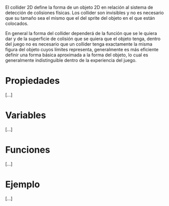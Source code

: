 El collider 2D define la forma de un objeto 2D en relación al sistema de detección de colisiones físicas. Los collider son invisibles y no es necesario que su tamaño sea el mismo que el del sprite del objeto en el que están colocados.

En general la forma del collider dependerá de la función que se le quiera dar y de la superficie de colisión que se quiera que el objeto tenga, dentro del juego no es necesario que un collider tenga exactamente la misma figura del objeto cuyos límites representa, generalmente es más eficiente definir una forma básica aproximada a la forma del objeto, lo cual es generalmente indistinguible dentro de la experiencia del juego.

# Propiedades
[...]

# Variables
[...]

# Funciones
[...]

# Ejemplo
[...]
